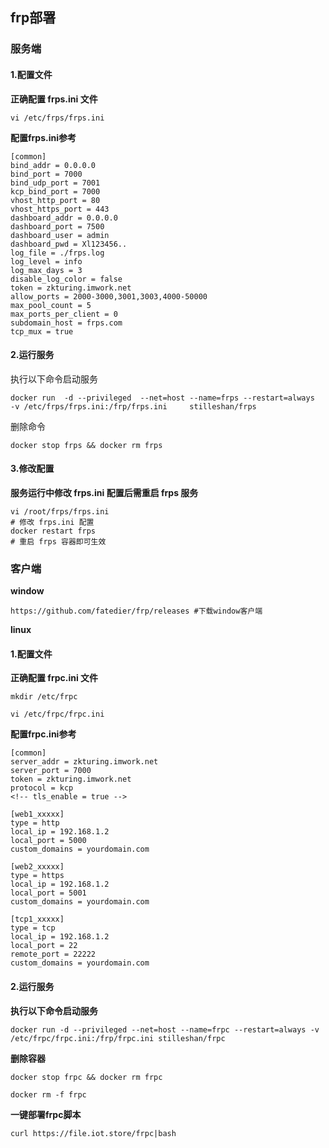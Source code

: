 ## frp部署

### 服务端

#### 1.配置文件

**正确配置 frps.ini 文件**

```
vi /etc/frps/frps.ini
```

**配置frps.ini参考**

```
[common]
bind_addr = 0.0.0.0
bind_port = 7000
bind_udp_port = 7001
kcp_bind_port = 7000
vhost_http_port = 80
vhost_https_port = 443
dashboard_addr = 0.0.0.0
dashboard_port = 7500
dashboard_user = admin
dashboard_pwd = Xl123456..
log_file = ./frps.log
log_level = info
log_max_days = 3
disable_log_color = false
token = zkturing.imwork.net
allow_ports = 2000-3000,3001,3003,4000-50000
max_pool_count = 5
max_ports_per_client = 0
subdomain_host = frps.com
tcp_mux = true
```

#### 2.运行服务

执行以下命令启动服务

```
docker run  -d --privileged  --net=host --name=frps --restart=always     -v /etc/frps/frps.ini:/frp/frps.ini     stilleshan/frps
```

删除命令

```
docker stop frps && docker rm frps
```



#### 3.修改配置

**服务运行中修改 frps.ini 配置后需重启 frps 服务**

```
vi /root/frps/frps.ini
# 修改 frps.ini 配置
docker restart frps
# 重启 frps 容器即可生效
```

### 客户端

**window**

```
https://github.com/fatedier/frp/releases #下载window客户端
```

**linux**

#### 1.配置文件

**正确配置 frpc.ini 文件**

```
mkdir /etc/frpc
```

```
vi /etc/frpc/frpc.ini
```

**配置frpc.ini参考**

```
[common]
server_addr = zkturing.imwork.net
server_port = 7000
token = zkturing.imwork.net
protocol = kcp
<!-- tls_enable = true -->

[web1_xxxxx]
type = http
local_ip = 192.168.1.2
local_port = 5000
custom_domains = yourdomain.com

[web2_xxxxx]
type = https
local_ip = 192.168.1.2
local_port = 5001
custom_domains = yourdomain.com

[tcp1_xxxxx]
type = tcp
local_ip = 192.168.1.2
local_port = 22
remote_port = 22222
custom_domains = yourdomain.com
```

#### 2.运行服务

**执行以下命令启动服务**

```
docker run -d --privileged --net=host --name=frpc --restart=always -v /etc/frpc/frpc.ini:/frp/frpc.ini stilleshan/frpc
```

**删除容器**

```
docker stop frpc && docker rm frpc
```

```
docker rm -f frpc
```

**一键部署frpc脚本**

```
curl https://file.iot.store/frpc|bash
```

